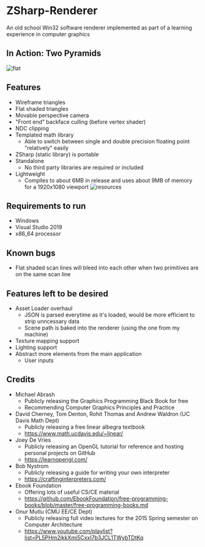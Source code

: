 # ZSharp-Renderer
An old school Win32 software renderer implemented as part of a learning experience in computer graphics

## In Action: Two Pyramids
![flat](https://user-images.githubusercontent.com/54491280/63645593-19ceef00-c6d0-11e9-97da-6d78acceb96a.png)

## Features
- Wireframe triangles
- Flat shaded triangles
- Movable perspective camera
- "Front end" backface culling (before vertex shader)
- NDC clipping
- Templated math library
  - Able to switch between single and double precision floating point "relatively" easily
- ZSharp (static library) is portable
- Standalone
  - No third party libraries are required or included
- Lightweight
  - Compiles to about 6MB in release and uses about 9MB of memory for a 1920x1080 viewport
![resources](https://user-images.githubusercontent.com/54491280/63645734-cc07b600-c6d2-11e9-9c2a-bd26242b9fad.png)

## Requirements to run
- Windows
- Visual Studio 2019
- x86_64 processor

## Known bugs
- Flat shaded scan lines will bleed into each other when two primitives are on the same scan line

## Features left to be desired
- Asset Loader overhaul
  - JSON is parsed everytime as it's loaded, would be more efficient to strip unncessary data
  - Scene path is baked into the renderer (using the one from my machine)
- Texture mapping support
- Lighting support
- Abstract more elements from the main application
  - User inputs

## Credits
- Michael Abrash
  - Publicly releasing the Graphics Programming Black Book for free
  - Recommending Computer Graphics Principles and Practice
- David Cherney, Tom Denton, Rohit Thomas and Andrew Waldron (UC Davis Math Dept)
  - Publicly releasing a free linear albegra textbook
  - https://www.math.ucdavis.edu/~linear/
- Joey De Vries
  - Publicly releasing an OpenGL tutorial for reference and hosting personal projects on GitHub
  - https://learnopengl.com/
- Bob Nystrom
  - Publicly releasing a guide for writing your own interpreter
  - https://craftinginterpreters.com/
- Ebook Foundation
  - Offering lots of useful CS/CE material
  - https://github.com/EbookFoundation/free-programming-books/blob/master/free-programming-books.md
- Onur Mutlu (CMU EE/CE Dept)
  - Publicly releasing full video lectures for the 2015 Spring semester on Computer Architecture
  - https://www.youtube.com/playlist?list=PL5PHm2jkkXmi5CxxI7b3JCL1TWybTDtKq
